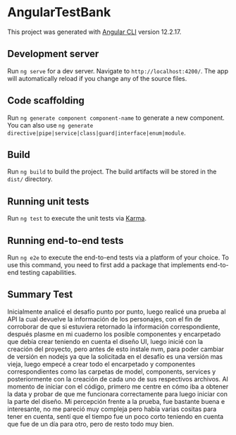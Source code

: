 # AngularTestBank

This project was generated with [Angular CLI](https://github.com/angular/angular-cli) version 12.2.17.

## Development server

Run `ng serve` for a dev server. Navigate to `http://localhost:4200/`. The app will automatically reload if you change any of the source files.

## Code scaffolding

Run `ng generate component component-name` to generate a new component. You can also use `ng generate directive|pipe|service|class|guard|interface|enum|module`.

## Build

Run `ng build` to build the project. The build artifacts will be stored in the `dist/` directory.

## Running unit tests

Run `ng test` to execute the unit tests via [Karma](https://karma-runner.github.io).

## Running end-to-end tests

Run `ng e2e` to execute the end-to-end tests via a platform of your choice. To use this command, you need to first add a package that implements end-to-end testing capabilities.

## Summary Test

Inicialmente analicé el desafío punto por punto, luego realicé una prueba al API la cual devuelve la información de los personajes, con el fin de corroborar de que si estuviera retornado la información correspondiente, después plasme en mi cuaderno los posible componentes y encarpetado que debía crear teniendo en cuenta el diseño UI, luego inicié con la creación del proyecto, pero antes de esto instale nvm, para poder cambiar de versión en nodejs ya que la solicitada en el desafío es una versión mas vieja, luego empecé a crear todo el encarpetado y componentes correspondientes como las carpetas de model, components, services y posteriormente con la creación de cada uno de sus respectivos archivos. Al momento de iniciar con el código, primero me centre en cómo iba a obtener la data y probar de que me funcionara correctamente para luego iniciar con la parte del diseño. Mi percepción frente a la prueba, fue bastante buena e interesante, no me pareció muy compleja pero había varias cositas para tener en cuenta, sentí que el tiempo fue un poco corto teniendo en cuenta que fue de un día para otro, pero de resto todo muy bien.
